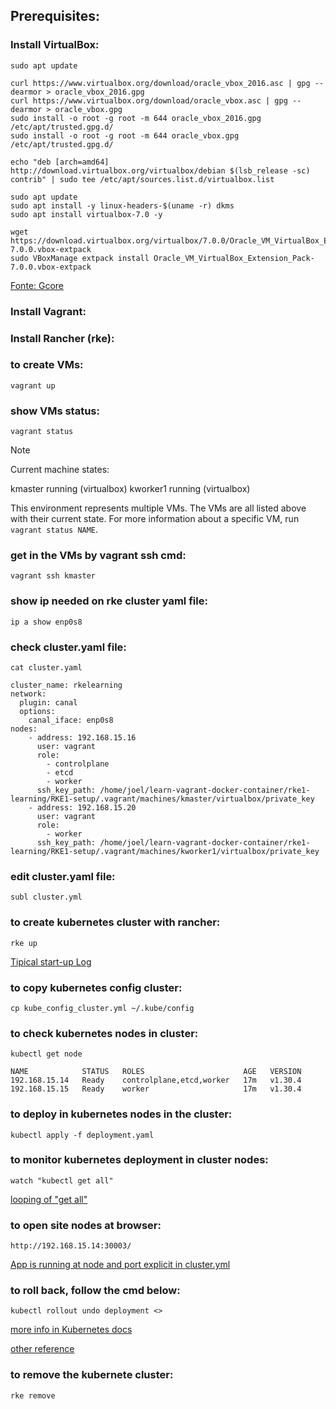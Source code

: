 ## Prerequisites:

### Install VirtualBox:

```
sudo apt update
```

```
curl https://www.virtualbox.org/download/oracle_vbox_2016.asc | gpg --dearmor > oracle_vbox_2016.gpg
curl https://www.virtualbox.org/download/oracle_vbox.asc | gpg --dearmor > oracle_vbox.gpg
sudo install -o root -g root -m 644 oracle_vbox_2016.gpg /etc/apt/trusted.gpg.d/
sudo install -o root -g root -m 644 oracle_vbox.gpg /etc/apt/trusted.gpg.d/
```

```
echo "deb [arch=amd64] http://download.virtualbox.org/virtualbox/debian $(lsb_release -sc) contrib" | sudo tee /etc/apt/sources.list.d/virtualbox.list
```

```
sudo apt update
sudo apt install -y linux-headers-$(uname -r) dkms
sudo apt install virtualbox-7.0 -y
```

```
wget https://download.virtualbox.org/virtualbox/7.0.0/Oracle_VM_VirtualBox_Extension_Pack-7.0.0.vbox-extpack
sudo VBoxManage extpack install Oracle_VM_VirtualBox_Extension_Pack-7.0.0.vbox-extpack
```

[Fonte: Gcore](https://gcore.com/learning/how-to-install-virtualbox-on-ubuntu/)


### Install Vagrant:



### Install Rancher (rke):



### to create VMs:

```
vagrant up
```

### show VMs status:

```
vagrant status
```
> [!NOTE]
> Current machine states:
>
> kmaster                   running (virtualbox)
> kworker1                  running (virtualbox)
> 
> This environment represents multiple VMs. The VMs are all listed
> above with their current state. For more information about a specific
> VM, run `vagrant status NAME`.


### get in the VMs by vagrant ssh cmd:

```
vagrant ssh kmaster
```

### show ip needed on rke cluster yaml file:

```
ip a show enp0s8
```

### check cluster.yaml file:

```
cat cluster.yaml
```

````
cluster_name: rkelearning
network:
  plugin: canal
  options:
    canal_iface: enp0s8
nodes:
    - address: 192.168.15.16
      user: vagrant
      role:
        - controlplane
        - etcd
        - worker
      ssh_key_path: /home/joel/learn-vagrant-docker-container/rke1-learning/RKE1-setup/.vagrant/machines/kmaster/virtualbox/private_key
    - address: 192.168.15.20
      user: vagrant
      role:
        - worker
      ssh_key_path: /home/joel/learn-vagrant-docker-container/rke1-learning/RKE1-setup/.vagrant/machines/kworker1/virtualbox/private_key
````

### edit cluster.yaml file:

```
subl cluster.yml 
```

### to create kubernetes cluster with rancher:

```
rke up 
```
[Tipical start-up Log](https://github.com/jrmreis/rancher-vagrant/blob/main/stdClusterLog.txt)


### to copy kubernetes config cluster:

```
cp kube_config_cluster.yml ~/.kube/config
```

### to check kubernetes nodes in cluster:

```
kubectl get node
```
```
NAME            STATUS   ROLES                      AGE   VERSION
192.168.15.14   Ready    controlplane,etcd,worker   17m   v1.30.4
192.168.15.15   Ready    worker                     17m   v1.30.4

```

### to deploy in kubernetes nodes in the cluster:

```
kubectl apply -f deployment.yaml
```

### to monitor kubernetes deployment in cluster nodes:

```
watch "kubectl get all"
```

[looping of "get all"](https://github.com/jrmreis/rancher-vagrant/blob/main/returnOfGetAll.txt)

### to open site nodes at browser:

```
http://192.168.15.14:30003/
```
[App is running at node and port explicit in cluster.yml](https://github.com/jrmreis/rancher-vagrant/blob/main/Captura%20de%20tela%20de%202024-10-13%2022-02-01.png)

### to roll back, follow the cmd below:

```
kubectl rollout undo deployment <>
```
[more info in Kubernetes docs](https://kubernetes.io/docs/reference/kubectl/generated/kubectl_rollout/kubectl_rollout_undo/)

[other reference](https://learnk8s.io/kubernetes-rollbacks)

### to remove the kubernete cluster:

```
rke remove
```
